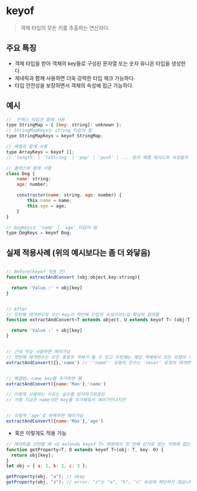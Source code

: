 # keyof

> 객체 타입의 모든 키를 추출하는 연산자다.

## 주요 특징

- 객체 타입을 받아 객체의 key들로 구성된 문자열 또는 숫자 유니온 타입을 생성한다.
- 제네릭과 함께 사용하면 더욱 강력한 타입 체크 가능하다.
- 타입 안전성을 보장하면서 객체의 속성에 접근 가능하다.

## 예시

```js
//  인덱스 타입과 함께 사용
type StringMap = { [key: string]: unknown };
// StringMapKeys는 string 타입이 됨
type StringMapKeys = keyof StringMap;

// 배열과 함께 사용
type ArrayKeys = keyof [];
// 'length' | 'toString' | 'pop' | 'push' | ... 등의 배열 메서드와 속성들의 유니온 타입이 됨

// 클래스와 함께 사용
class Dog {
    name: string;
    age: number;

    constructor(name: string, age: number) {
        this.name = name;
        this.age = age;
    }
}

// DogKeys는 'name' | 'age' 타입이 됨
type DogKeys = keyof Dog;
```

## 실제 적용사례 (위의 예시보다는 좀 더 와닿음)

```js

// Before(keyof 적용 전)
function extractAndConvert (obj:object,key:string){

  return 'Value :' + obj[key]
}


// After
// 두번째 매개변수로 오는 key가 첫번째 타입의 속성이라는걸 확실히 알려줌
function extractAndConvert<T extends object, U extends keyof T> (obj:T,key:U){

  return 'Value :' + obj[key]
}


// 근데 막상 사용하면 에러가남
// 첫번째 매개변수는 모든 종류의 객체가 될 수 있고 두번째는 해당 객체에서 모든 유형의 키가 될 수 있다고 했기 때문임
extractAndConvert({},'name') // '"name"' 유형의 인수는 'never' 유형의 매개변수에 할당할 수 없습니다.(2345)


// 해결법: name key를 추가하면 됌
extractAndConvert({name:'Max'},'name')

// 이렇게 사용하는 이유는 실수를 방지하기위함임
// 가령 지금은 name이란 key를 추가해줘서 에러가안나지만


// 이렇게 'age'로 바꿔주면 에러가남
extractAndConvert({name:'Max'},'age')
```

- 혹은 이렇게도 적용 가능

```js
// 제네릭을 선언할 때 <O extends keyof T> 부분에서 첫 번째 인자로 받는 객체에 없는 속성들은 접근할 수 없게끔 제한함
function getProperty<T, O extends keyof T>(obj: T, key: O) {
  return obj[key];
}
let obj = { a: 1, b: 2, c: 3 };

getProperty(obj, "a"); // okay
getProperty(obj, "z"); // error: "z"는 "a", "b", "c" 속성에 해당하지 않습니다.

```
